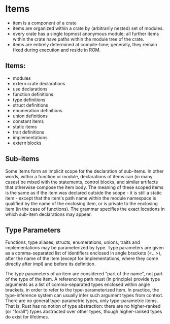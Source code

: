 # Items

- item is a component of a crate
- items are organized within a crate by (arbitrarily nested) set of modules.
- every crate has a single topmost anonymous module; all further items within the crate have paths within the module tree of the crate.
- items are entirely determined at compile-time; generally, they remain fixed during execution and reside in ROM.


## Items:
- modules
- extern crate declarations
- use declarations
- function definitions
- type definitions
- struct definitions
- enumeration definitions
- union definitions
- constant items
- static items
- trait definitions
- implementations
- extern blocks


## Sub-items
Some items form an implicit scope for the declaration of sub-items. In other words, within a function or module, declarations of items can (in many cases) be mixed with the statements, control blocks, and similar artifacts that otherwise compose the item body. The meaning of these scoped items is the same as if the item was declared outside the scope - it is still a static item - except that the item's path name within the module namespace is qualified by the name of the enclosing item, or is private to the enclosing item (in the case of functions). The grammar specifies the exact locations in which sub-item declarations may appear.


## Type Parameters
Functions, type aliases, structs, enumerations, unions, traits and implementations may be parameterized by type. Type parameters are given as a comma-separated list of identifiers enclosed in angle brackets (<...>), after the name of the item (except for implementations, where they come directly after impl) and before its definition.

The type parameters of an item are considered "part of the name", not part of the type of the item. A referencing path must (in principle) provide type arguments as a list of comma-separated types enclosed within angle brackets, in order to refer to the type-parameterized item. In practice, the type-inference system can usually infer such argument types from context. There are no general type-parametric types, only type-parametric items. That is, Rust has no notion of type abstraction: there are no higher-ranked (or "forall") types abstracted over other types, though higher-ranked types do exist for lifetimes.

